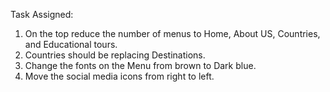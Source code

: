 Task Assigned:   
1. On the top reduce the number of menus to Home, About US, Countries, and Educational tours.  
2. Countries should be replacing Destinations.  
3. Change the fonts on the Menu from brown to Dark blue.  
4. Move the social media icons from right to left.  
